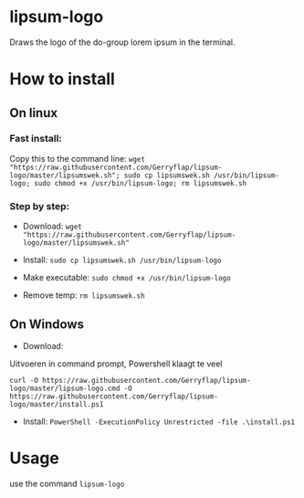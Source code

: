 # lipsum-logo
Draws the logo of the do-group lorem ipsum in the terminal.



# How to install 
## On linux

### Fast install:
Copy this to the command line:
`wget "https://raw.githubusercontent.com/Gerryflap/lipsum-logo/master/lipsumswek.sh"; sudo cp lipsumswek.sh /usr/bin/lipsum-logo; sudo chmod +x /usr/bin/lipsum-logo; rm lipsumswek.sh`

### Step by step:
- Download:
`wget "https://raw.githubusercontent.com/Gerryflap/lipsum-logo/master/lipsumswek.sh"`

- Install:
`sudo cp lipsumswek.sh /usr/bin/lipsum-logo`

- Make executable:
`sudo chmod +x /usr/bin/lipsum-logo`

- Remove temp:
`rm lipsumswek.sh`

## On Windows
- Download:

Uitvoeren in command prompt, Powershell klaagt te veel

`curl -O https://raw.githubusercontent.com/Gerryflap/lipsum-logo/master/lipsum-logo.cmd -O https://raw.githubusercontent.com/Gerryflap/lipsum-logo/master/install.ps1`

- Install:
`PowerShell -ExecutionPolicy Unrestricted -file .\install.ps1`

# Usage
use the command `lipsum-logo`
